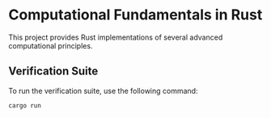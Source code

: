# Computational Fundamentals in Rust

This project provides Rust implementations of several advanced computational principles.

## Verification Suite

To run the verification suite, use the following command:

```bash
cargo run
```
